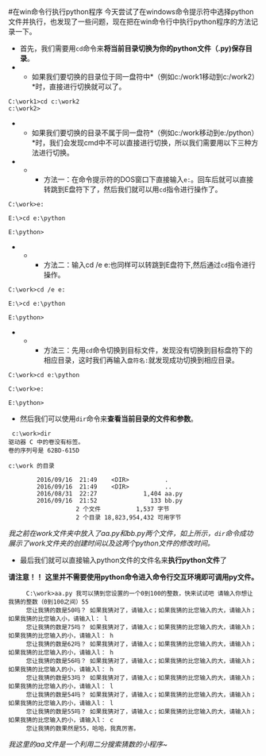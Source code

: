 ﻿#在win命令行执行python程序
今天尝试了在windows命令提示符中选择python文件并执行，也发现了一些问题，现在把在win命令行中执行python程序的方法记录一下。

- 首先，我们需要用`cd`命令来**将当前目录切换为你的python文件（.py)保存目录**。
- -  如果我们要切换的目录位于同一盘符中*（例如c:/work1移动到c:/work2）*时，直接进行切换就可以了。
``` 
C:\work1>cd c:\work2
c:\work2> 
```

- - 如果我们要切换的目录不属于同一盘符*（例如c:/work移动到e:/python）*时，我们会发现cmd中不可以直接进行切换，所以我们需要用以下三种方法进行切换。    
- - - 方法一：在命令提示符的DOS窗口下直接输入`e:`。回车后就可以直接转跳到E盘符下了，然后我们就可以用`cd`指令进行操作了。
```
C:\work>e:

E:\>cd e:\python
        
E:\python>
```
 - - - 方法二：输入cd /e e:也同样可以转跳到E盘符下,然后通过`cd`指令进行操作。
```
C:\work>cd /e e:

E:\>cd e:\python
        
E:\python>
```
- - - 方法三：先用`cd`命令切换到目标文件，发现没有切换到目标盘符下的相应目录，这时我们再输入`盘符名:`就发现成功切换到相应目录。
```
C:\work>cd e:\python

C:\work>e:
        
E:\python>
```
- 然后我们可以使用`dir`命令来**查看当前目录的文件和参数**。
```
 c:\work>dir
驱动器 C 中的卷没有标签。
卷的序列号是 62BD-615D
    
c:\work 的目录
    
        2016/09/16  21:49    <DIR>          .
        2016/09/16  21:49    <DIR>          ..
        2016/08/31  22:27             1,404 aa.py
        2016/09/16  21:52               133 bb.py
                   2 个文件          1,537 字节
                   2 个目录 18,823,954,432 可用字节
```
 *我之前在work文件夹中放入了aa.py和bb.py两个文件，如上所示，`dir`命令成功展示了work文件夹的创建时间以及这两个python文件的修改时间。*

- 最后我们就可以直接输入python文件的文件名来**执行python文件**了
 
**请注意！！**
**这里并不需要使用python命令进入命令行交互环境即可调用py文件。**
```
     C:\work>aa.py 我可以猜到您设置的一个0到100的整数，快来试试吧 请输入你想让我猜的整数（0到100之间）55
     您让我猜的数是50吗？ 如果我猜对了，请输入c；如果我猜的比您输入的大，请输入h；如果我猜的比您输入小，请输入l： l
     您让我猜的数是75吗？ 如果我猜对了，请输入c；如果我猜的比您输入的大，请输入h；如果我猜的比您输入的小，请输入l： h
     您让我猜的数是62吗？ 如果我猜对了，请输入c；如果我猜的比您输入的大，请输入h；如果我猜的比您输入的小，请输入l： h
     您让我猜的数是56吗？ 如果我猜对了，请输入c；如果我猜的比您输入的大，请输入h；如果我猜的比您输入的小，请输入l： h
     您让我猜的数是53吗？ 如果我猜对了，请输入c；如果我猜的比您输入的大，请输入h；如果我猜的比您输入的小，请输入l： l
     您让我猜的数是54吗？ 如果我猜对了，请输入c；如果我猜的比您输入的大，请输入h；如果我猜的比您输入的小，请输入l： l
     您让我猜的数是55吗？ 如果我猜对了，请输入c；如果我猜的比您输入的大，请输入h；如果我猜的比您输入的小，请输入l： c
     您让我猜的数果然是55，哈哈，我真厉害。
```
  *我这里的aa文件是一个利用二分搜索猜数的小程序~*